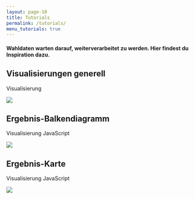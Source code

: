 ```yaml
---
layout: page-10
title: Tutorials
permalink: /tutorials/
menu_tutorials: true
---
```


<div id="tutorials">
<h4 class="col-sm-10 col-sm-offset-1 text-center">Wahldaten warten darauf, weiterverarbeitet zu werden. Hier findest du Inspiration dazu.</h4>

<div class="tutorial col-xs-12 col-sm-6">

<h2 class="">Visualisierungen generell</h2>
<span class="tutorial-type">Visualisierung</span>

<a href="/tutorial/visualisierungen-generell/" title=""><img class="rounded-img" src="{{ site.staticurl }}pages/tutorial/visualisierungen-generell/thumb.png"></a>
</div>

<div class="tutorial col-xs-12 col-sm-6">

<h2 class="">Ergebnis-Balkendiagramm</h2>
<span class="tutorial-type">Visualisierung</span> <span class="tutorial-type">JavaScript</span>

<a href="/tutorial/balkendiagramm/" title=""><img class="rounded-img" src="{{ site.staticurl }}pages/tutorial/balkendiagramm/thumb.png"></a>
</div>

<div class="tutorial col-xs-12 col-sm-6">

<h2 class="">Ergebnis-Karte</h2>
<span class="tutorial-type">Visualisierung</span> <span class="tutorial-type">JavaScript</span>

<a href="/tutorial/karte/" title=""><img class="rounded-img" src="{{ site.staticurl }}pages/tutorial/karte/thumb.png"></a>
</div>

</div>
